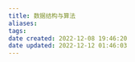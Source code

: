 ```yaml
---
title: 数据结构与算法
aliases: 
tags: 
date created: 2022-12-08 19:46:20
date updated: 2022-12-12 01:46:03
---
```

